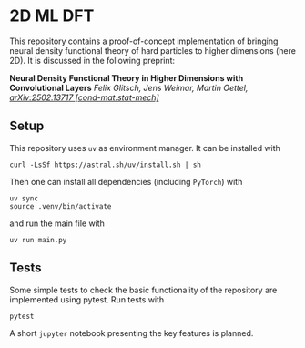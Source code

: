 # 2D ML DFT

This repository contains a proof-of-concept implementation of bringing neural density functional theory of hard particles to higher dimensions (here 2D). It is discussed in the following preprint:

**Neural Density Functional Theory in Higher Dimensions with Convolutional Layers**
*Felix Glitsch, Jens Weimar, Martin Oettel, [arXiv:2502.13717 [cond-mat.stat-mech]](https://arxiv.org/abs/2502.13717)*

## Setup

This repository uses `uv` as environment manager. It can be installed with

```text
curl -LsSf https://astral.sh/uv/install.sh | sh
```

Then one can install all dependencies (including `PyTorch`) with

```text
uv sync
source .venv/bin/activate
```

and run the main file with

```text
uv run main.py
```

## Tests

Some simple tests to check the basic functionality of the repository are implemented using pytest.
Run tests with

```text
pytest
```

A short `jupyter` notebook presenting the key features is planned.
